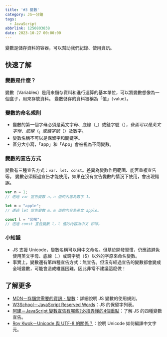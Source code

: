 ```yaml
---
title: '#3 變數'
category: JS一分鐘
tags:
  - JavaScript
abbrlink: 1250803838
date: 2023-10-27 00:00:00
---
```

變數是儲存資料的容器，可以幫助我們紀錄、使用資訊。
<!--more-->
## 快速了解
### 變數是什麼？
變數（Variables）是用來儲存資料和進行運算的基本單位，可以將變數想像為一個盒子，用來存放資料。
變數儲存的資料被稱為「值」（value）。
### 變數的命名規則
- 變數的第一個字母必須是英文字母、底線（_）或錢字號（$），後面可以是英文字母、底線（_）或錢字號（$）及數字。
- 變數名稱不可以是保留字和關鍵字。
- 區分大小寫，「app」和「App」會被視為不同變數。
### 變數的宣告方式
變數有三種宣告方式：`var`、`let`、`const`。差異為變數作用範圍、能否重複宣告等。
變數必須經過宣告才能使用，如果在沒有宣告變數的情況下使用，會出現錯誤。
```jsx
var n = 1;
// 透過 var 宣告變數 n，n 值的內容為數字 1。

let m = "apple";
// 透過 let 宣告變數 m，m 值的內容為英文 apple。

const l = "卯咪";
// 透過 const 宣告變數 l，l 值的內容為中文 卯咪。
```
### 小知識
- JS 支援 Unicode，變數名稱可以用中文命名。但基於開發習慣，仍應該避免使用英文字母、底線（_）或錢字號（$）以外的字原來命名變數。
- 事實上，變數還有第四種宣告方式：無宣告。但沒有經過宣告的變數都會變成全域變數，可能會造成維護困難，因此非常不建議這麼做！
## 了解更多
- [MDN－存儲您需要的資訊 - 變數](https://developer.mozilla.org/zh-TW/docs/Learn/JavaScript/First_steps/Variables#%E4%BB%80%E9%BA%BC%E6%98%AF%E8%AE%8A%E9%87%8F%EF%BC%8F%E8%AE%8A%E6%95%B8_variable_%EF%BC%9F)：詳細說明 JS 變數的使用規則。
- [W3School－JavaScript Reserved Words](https://www.notion.so/3-b2698f71bf974ce7a39db73a9f7eb218?pvs=21)：JS 的保留字列表。
- [阿建－JavaScript 變數宣告有哪些?必須弄懂的4個重點](https://jianline.com/javascript-statements/)：了解 JS 的四種變數宣告。
- [Roy Kwok－Unicode 與 UTF-8 的關係？](https://roykwokcode.medium.com/unicode-%E8%88%87-utf-8-%E7%9A%84%E9%97%9C%E4%BF%82-1c9b7a0b7c29)：說明 Unicode 如何編譯中文字元。